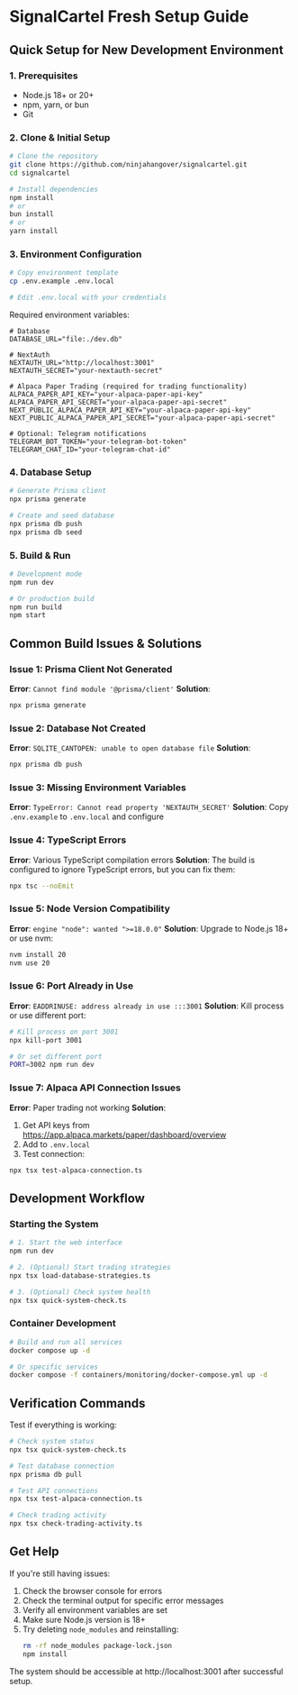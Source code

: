 # SignalCartel Fresh Setup Guide

## Quick Setup for New Development Environment

### 1. Prerequisites
- Node.js 18+ or 20+
- npm, yarn, or bun
- Git

### 2. Clone & Initial Setup
```bash
# Clone the repository
git clone https://github.com/ninjahangover/signalcartel.git
cd signalcartel

# Install dependencies
npm install
# or
bun install
# or
yarn install
```

### 3. Environment Configuration
```bash
# Copy environment template
cp .env.example .env.local

# Edit .env.local with your credentials
```

Required environment variables:
```env
# Database
DATABASE_URL="file:./dev.db"

# NextAuth
NEXTAUTH_URL="http://localhost:3001"
NEXTAUTH_SECRET="your-nextauth-secret"

# Alpaca Paper Trading (required for trading functionality)
ALPACA_PAPER_API_KEY="your-alpaca-paper-api-key"
ALPACA_PAPER_API_SECRET="your-alpaca-paper-api-secret"
NEXT_PUBLIC_ALPACA_PAPER_API_KEY="your-alpaca-paper-api-key"
NEXT_PUBLIC_ALPACA_PAPER_API_SECRET="your-alpaca-paper-api-secret"

# Optional: Telegram notifications
TELEGRAM_BOT_TOKEN="your-telegram-bot-token"
TELEGRAM_CHAT_ID="your-telegram-chat-id"
```

### 4. Database Setup
```bash
# Generate Prisma client
npx prisma generate

# Create and seed database
npx prisma db push
npx prisma db seed
```

### 5. Build & Run
```bash
# Development mode
npm run dev

# Or production build
npm run build
npm start
```

## Common Build Issues & Solutions

### Issue 1: Prisma Client Not Generated
**Error**: `Cannot find module '@prisma/client'`
**Solution**:
```bash
npx prisma generate
```

### Issue 2: Database Not Created
**Error**: `SQLITE_CANTOPEN: unable to open database file`
**Solution**:
```bash
npx prisma db push
```

### Issue 3: Missing Environment Variables
**Error**: `TypeError: Cannot read property 'NEXTAUTH_SECRET'`
**Solution**: Copy `.env.example` to `.env.local` and configure

### Issue 4: TypeScript Errors
**Error**: Various TypeScript compilation errors
**Solution**: The build is configured to ignore TypeScript errors, but you can fix them:
```bash
npx tsc --noEmit
```

### Issue 5: Node Version Compatibility
**Error**: `engine "node": wanted ">=18.0.0"`
**Solution**: Upgrade to Node.js 18+ or use nvm:
```bash
nvm install 20
nvm use 20
```

### Issue 6: Port Already in Use
**Error**: `EADDRINUSE: address already in use :::3001`
**Solution**: Kill process or use different port:
```bash
# Kill process on port 3001
npx kill-port 3001

# Or set different port
PORT=3002 npm run dev
```

### Issue 7: Alpaca API Connection Issues
**Error**: Paper trading not working
**Solution**: 
1. Get API keys from https://app.alpaca.markets/paper/dashboard/overview
2. Add to `.env.local`
3. Test connection:
```bash
npx tsx test-alpaca-connection.ts
```

## Development Workflow

### Starting the System
```bash
# 1. Start the web interface
npm run dev

# 2. (Optional) Start trading strategies
npx tsx load-database-strategies.ts

# 3. (Optional) Check system health
npx tsx quick-system-check.ts
```

### Container Development
```bash
# Build and run all services
docker compose up -d

# Or specific services
docker compose -f containers/monitoring/docker-compose.yml up -d
```

## Verification Commands

Test if everything is working:
```bash
# Check system status
npx tsx quick-system-check.ts

# Test database connection
npx prisma db pull

# Test API connections
npx tsx test-alpaca-connection.ts

# Check trading activity
npx tsx check-trading-activity.ts
```

## Get Help

If you're still having issues:
1. Check the browser console for errors
2. Check the terminal output for specific error messages
3. Verify all environment variables are set
4. Make sure Node.js version is 18+
5. Try deleting `node_modules` and reinstalling:
   ```bash
   rm -rf node_modules package-lock.json
   npm install
   ```

The system should be accessible at http://localhost:3001 after successful setup.